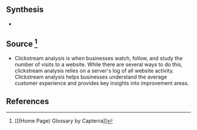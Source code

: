 ## Synthesis
- 
## Source [^1]
- Clickstream analysis is when businesses watch, follow, and study the number of visits to a website. While there are several ways to do this, clickstream analysis relies on a server's log of all website activity. Clickstream analysis helps businesses understand the average customer experience and provides key insights into improvement areas.
## References

[^1]: [[(Home Page) Glossary by Capterra]]